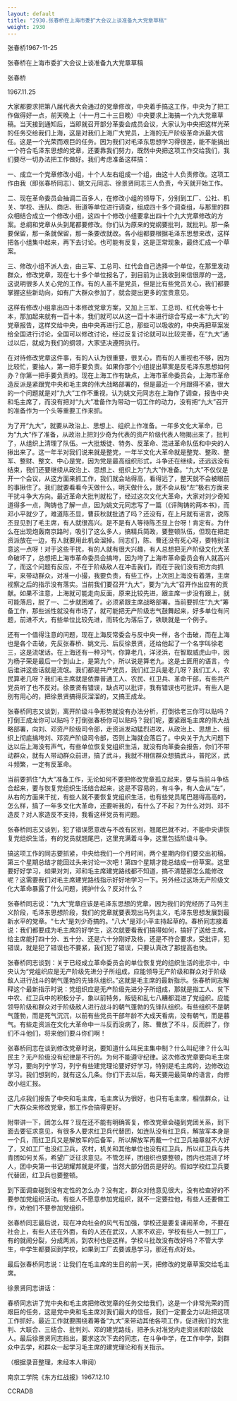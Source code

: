 ```yaml
---
layout: default
title: "2930.张春桥在上海市委扩大会议上谈准备九大党章草稿"
weight: 2930
---
```


张春桥1967-11-25

张春桥在上海市委扩大会议上谈准备九大党章草稿

张春桥

1967.11.25

大家都要求把第八届代表大会通过的党章修改，中央着手搞这工作，中央为了把工作做得好一点，前天晚上（十一月二十三日晚）中央要求上海搞一个九大党章草稿。当天接到通知后，当即就召开部分革委会成员会议，大家认为中央把这样光荣的任务交给我们上海，这是对我们上海广大党员，上海的无产阶级革命派最大信任。这是一个光荣而艰巨的任务。因为我们对毛泽东思想学习得很差，能不能搞出一个符合毛泽东思想的党章，还要靠我们努力，既然中央把这项工作交给我们，我们要尽一切办法把工作做好。我们考虑准备这样搞：

一、成立一个党章修改小组，十个人左右组成一个组，由这十人负责修改。这项工作由我（即张春桥同志）、姚文元同志、徐景贤同志三人负责，今天就开始工作。

二、现在革命委员会抽调二百多人，在修改小组的领导下，分别到工厂、公社、机关、学校、连队、商店、街道等单位进行调查，组成四十多个调查组，与那里的群众相结合成立一个修改小组，这四十个修改小组要拿出四十个九大党章修改的方案。总纲和党章从头到尾都要修改。你们认为原来的党纲要批判，就批判。那一条要保留，那一条就保留，那一条要改就改。各小组都要根据毛泽东思想来改，这样把各小组集中起来，再下去讨论。也可能有反复，这是正常现象，最终汇成一个草案。

三、修改小组不派人去，由三军、工总司、红代会自己选择一个单位，在那里发动群众，修改党章，现在七十多个单位报名了，到目前为止我收到来信很厚的一迭，这说明很多人关心党的工作。有的人虽不是党员，但是比有些党员关心，我们都要掌握这些新动向，如有广大群众参加了，就会提出更多的宝贵意见。

这样有修改小组拿出四十本修改党章方案，又加上三军、工总司、红代会等七十本，那加起来就有一百十本，我们就可以从这一百十本进行综合写成一本“九大”的党章报告，这样交给中央，由中央再进行汇总，那些可以吸收的，中央再把草案发给全国进行讨论，全国可以修改讨论，经过反复讨论就可以比较完善，在“九大”通过以后，就成为我们的纲领，大家坚决遵照执行。

在对待修改党章这件事，有的人认为很重要，很关心，而有的人重视也不够，因为比较忙，要抽人，第一把手要负责。如果你那个小组提出草案是反毛泽东思想如何办？你第一把手要负责的。现在上海工作有缺点，上海市革命委员会，上海市革命造反派是紧跟党中央和毛主席的伟大战略部署的，但是最近一个月跟得不紧，很大的一个问题就是对“九大”工作不重视，认为姚文元同志在上海作了调查，报告中央和毛主席了，而没有把对“九大”准备作为带动一切工作的动力，没有把“九大”召开的准备作为一个头等重要工作来抓。

为了开“九大”，就要从政治上、思想上、组织上作准备。一年多文化大革命，已为“九大”作了准备，从政治上把刘少奇为代表的资产阶级代表人物揭出来了，批判了，从组织上清理了队伍。一大批叛徒、特务、反革命、混进革命队伍和中央的人揪出来了。这一年半对我们说来就是整党，一年半文化大革命就是整党、整政、整军、整财、整文、中心是党，因为党是最高组织形式，斗争还在继续，还远远没有结束，我们还要继续从政治上、思想上、组织上为“九大”作准备。“九大”不仅仅是开一个会议，从这方面来抓工作，我们就会站得高，看得远了，整天就不会被眼前的事揪住了。我们就要看看今天做什么，明天做什么，就不会从极“左”极右方面来干扰斗争大方向。最近革命大批判就松了，经过这次文化大革命，大家对刘少奇知道得多一点，陶铸也了解一点，因为姚文元同志写了一篇（《评陶铸的两本书》，而邓小平就少了，难道陈丕显，曹荻秋就批透了吗？还没有，在上月就有谣言，说陈丕显见到了毛主席，有人就很高兴。是不是有人等待陈丕显上台呀！肯定有。为什么在出现炮轰南京路时，吸引了这么多人，搞精兵简政，要整顿队伍，但现在把走资派放在一边，有人就要用此机会溜掉。同志们，陈、曹还没有死心呀，要特别注意这一点呀！对于这些干扰，有的人就有很大兴趣，有人总想把无产阶级文化大革命破坏了，总想把上海市革命委员会搞垮，因为垮了上海市革命委员会有人就高兴了，而这个问题有反应，不在于阶级敌人在冲击我们，而在于我们没有把方向抓牢，来带动群众，对准一小撮，我要负责，有些工作，上次回上海没有着落，主席视察之后的指示没有落实。当前我们要召开“九大”，要为“九大”召开作出应有的贡献。如果不注意，上海就可能走向反面，原来比较先进，跟主席一步没有跟上，就可能落后，脱了一、二步就困难了。必须紧跟主席战略部署。当前要抓住“九大”筹备工作，那些派性就没有市场了，就可能把无产阶级志气鼓舞起来，好多单位有问题，前进不大，有些单位比较先进，而转化为落后了，铁联就是一个例子。

还有一个值得注意的问题，现在上海反常委会与反中央一样，各个击破，而在上海也是各个击破，先反张春桥、姚文元、后反徐景贤，还给他起了一个名字叫徐老三，这是流氓话。在上海还有一种习气，你算老几，洋泾浜，在智取威虎山中，因为杨子荣是最后一个到山上，是第九个，所以说是算老九。这是土匪用的语言，今后谁讲这些话就是流氓。我们都是共产党员，我们红卫兵是老几呀？我们工人，农民算老几呀？我们毛主席就是依靠普通工人、农民、红卫兵、革命干部，有些共产党员听了也不反对。徐景贤有错误，缺点可以批评，我有错误也可批评。有些人是别有用心的，把徐景贤搞得灰溜溜的，又搞王成龙。

张春桥同志又谈到，离开阶级斗争形势就没有办法分析，打倒徐老三你可以贴吗？打倒王成龙你可以贴吗？打倒张春桥你可以贴吗？我们呢，要紧跟毛主席的伟大战略部署，向刘、邓资产阶级司令部，走资派发动猛烈进攻，从政治上、思想上、组织上彻底搞垮刘、邓资产阶级司令部，否则上海就会落后了。中央关于九大问题下达以后上海没有声气，有些单位恢复党组织生活，就没有向革委会报告，你们不带动群众，就有人带动群众前进，搞了武斗，我就不相信群众想搞武斗，普陀区，武斗频繁，一定有反革命。

当前要抓住“九大”准备工作，无论如何不要把修改党章孤立起来，要与当前斗争结合起来，要与恢复党组织生活结合起来，这是不容易的，有斗争，有人会从“左”，从右的方面来干扰，有些人就不要恢复党组织生活，也有些党员尾巴翘得高高的，怎么样，搞了一年多文化大革命，还要听我的，有什么了不起？为什么对刘、邓不造反？对人家造反不支持，我看这样党员有问题。

张春桥同志又谈到，犯了错误愿意改与不改有区别，翘尾巴就不对，不能中央讲恢复党组织生活，有的党员就翘尾巴，这里充满着斗争，这里包括阶级斗争。

搞这项工作的同志要抓紧，中央给我们一个月时间，两个星期内你们要交出初稿，第三个星期总结才能回过头来讨论一次吧！第四个星期才能总结成一份草案。这里要好好学习，如果对刘，邓和毛主席建党路线都不知道，搞不清楚那怎么能修改呢？这需要我们对毛主席建党路线指示好好地学习一下。另外经过这场无产阶级文化大革命暴露了什么问题，拥护什么？反对什么？

张春桥同志说：“九大”党章应该是毛泽东思想的党章，因为我们的党经历了马列主义阶段，毛泽东思想阶段，我们的党章就要表现出马列主义，毛泽东思想发展到最新水平的党章。“七大”是刘少奇搞的。“八大”是邓小平主持起草的。春桥同志接着说：我们都要成为毛主席的好学生，这次就要看我们搞得如何，搞好了送给主席，给主席能打四十分、五十分、还是六十分刚好及格，还是不符合要求，受批评，犯错误，就是犯了错误也不要紧，我们犯了错误，只要认真改了那提高也快。

张春桥同志谈到：关于已经成立革命委员会的单位恢复党的组织生活的批示中，中央认为“党组织应是无产阶级先进分子所组成，应能领导无产阶级和群众对于阶级敌人进行战斗的朝气蓬勃的先锋队组织。”这就是毛主席的最新指示。张春桥同志解释这个最新指示时说：党组织应是无产阶级先进分子所组成，那就是指工人、贫下中农、红卫兵中的积极分子，象以前特务，叛徒和乱七八糟都混进了党组织。应能领导阶级和群众对于阶级敌人进行战斗的朝气蓬勃的先锋队组织。有些组织不是朝气蓬勃，而是死气沉沉，以前有些党员干部年龄不大成天看病，没有朝气，而是暮气。有些走资派在文化大革命中一斗反而没病了，陈、曹放了不斗，反而胖了，你们不斗他们，将来他们要斗你们啊！

张春桥同志在谈到修改党章时说，要知道什么叫民主集中制？什么叫纪律？什么叫民主？无产阶级没有纪律是不行的。为何不能遵守纪律。这次修改党章要向毛主席学习，要向列宁学习，列宁有些建党理论要好好学习，特别是毛主席的，边修改边学习。我们想到的，就有这么几条。你们下去以后，每天要用最简单的语言，向修改小组汇报。

这几点我们报告了中央和毛主席，毛主席认为很好，也只有毛主席，相信群众，让广大群众来修改党章，那工作会搞得更好。

附带讲一下，团怎么样？现在还不能有明确答复，修改党章会碰到党团关系，到下面去要征求意见，有很多人要求红卫兵代替团，如连队没有红卫兵，解放军本身是一个兵，而红卫兵又是解放军的后备军，所以解放军再戴一个红卫兵袖章就不大好了，又如工厂也没红卫兵，农村，机关和其他单位也没有红卫兵，所以红卫兵与共青团如何关系，希望广泛征求意见。不管怎样，团组织也要整顿，团内也混进了坏人，团中央第一书记胡耀邦就是坏蛋，当然大部分团员是好的。假如学校红卫兵要代替团，红卫兵也要整顿。

到下面调查碰到没有定性的怎么办？没有定，群众对他意见很大，没有检查好的不要参加党组织活动。有些人不愿意参加党组织，就不一定要拉他，有些人还要做工作，劝他们不要参加党组织。

张春桥同志最后说，现在冲向社会的风气有加强，学校还是要复课闹革命，不要在社会上，有些人还在外面，有的人还在武汉，人家不欢迎，学校有些人一到工厂，有的就闹分裂，分成两派，到农村也是这样。学校斗批改没有改好吗？不管大学生，中学生都要回到学校，如果到工厂去要诚恳学习，那还有点好处。

最后张春桥同志说：让我们在毛主席的生日的前一天，把修改的党章草案交给毛主席。

徐景贤同志讲话：

春桥同志讲了党中央和毛主席把修改党章的任务交给我们，这是一个非常光荣的而艰巨的任务，这是党中央和毛主席对我们最大的信任，我们一定要全力以赴把这项工作抓好。最近工作就要围绕着筹备“九大”来带动其他各项工作，促进我们的大批判、大联合、三结合、批判刘、邓的建党路线，把矛头对准党内走资派和阶级敌人。最后徐景贤同志指出，要求这次下去的同志，在斗争中学，在工作中学，到群众中去学，和群众一起学习毛主席的建党理论和有关指示。

（根据录音整理，未经本人审阅）

南京工学院《东方红战报》1967.12.10

CCRADB

